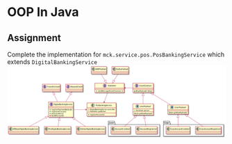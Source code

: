 # OOP In Java

## Assignment

Complete the implementation for `mck.service.pos.PosBankingService` which extends `DigitalBankingService`
![Banking](Banking.png)